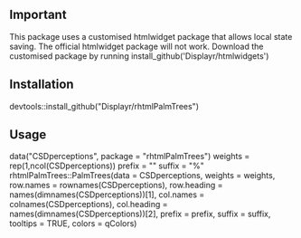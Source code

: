 Important
---------
This package uses a customised htmlwidget package that allows local state saving. The official htmlwidget package will not work. Download the customised package by running install_github('Displayr/htmlwidgets')


Installation
------------
devtools::install_github("Displayr/rhtmlPalmTrees")


Usage
-----
data("CSDperceptions", package = "rhtmlPalmTrees")
weights = rep(1,ncol(CSDperceptions))
prefix = ""
suffix = "%"
rhtmlPalmTrees::PalmTrees(data = CSDperceptions,
                            weights = weights,
                            row.names = rownames(CSDperceptions),
                            row.heading = names(dimnames(CSDperceptions))[1],
                            col.names = colnames(CSDperceptions),
                            col.heading = names(dimnames(CSDperceptions))[2],
                            prefix = prefix,
                            suffix = suffix,
                            tooltips = TRUE,
                            colors = qColors)
